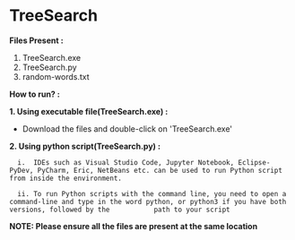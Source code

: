 # TreeSearch

**Files Present :**
1. TreeSearch.exe
2. TreeSearch.py
3. random-words.txt

**How to run? :**

**1. Using executable file(TreeSearch.exe)  :**
 - Download the files and double-click on 'TreeSearch.exe'
 
**2. Using python script(TreeSearch.py) :**

      i.  IDEs such as Visual Studio Code, Jupyter Notebook, Eclipse-PyDev, PyCharm, Eric, NetBeans etc. can be used to run Python script from inside the environment.
   
      ii. To run Python scripts with the command line, you need to open a command-line and type in the word python, or python3 if you have both versions, followed by the           path to your script
   
 **NOTE:  Please ensure all the files are present at the same location**
